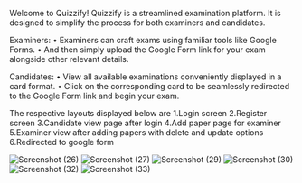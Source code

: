 Welcome to Quizzify!
Quizzify is a streamlined examination platform. It is designed to simplify the process for both examiners and candidates.


Examiners:
•	Examiners can craft exams using familiar tools like Google Forms.
•	And then simply upload the Google Form link for your exam alongside other relevant details.


Candidates:
•	View all available examinations conveniently displayed in a card format.
•	Click on the corresponding card to be seamlessly redirected to the Google Form link and begin your exam.



The respective layouts displayed below are 
1.Login screen 
2.Register screen
3.Candidate view page after login
4.Add paper page for examiner
5.Examiner view after adding papers with delete and update options
6.Redirected to google form


![Screenshot (26)](https://github.com/ManalMurshid/Quzzify_App/assets/136351098/02d6b2b5-e5fd-4542-ba54-11c0fa676bbd) 
![Screenshot (27)](https://github.com/ManalMurshid/Quzzify_App/assets/136351098/94cf1f88-d71a-4f36-8671-4db7d283824a)
![Screenshot (29)](https://github.com/ManalMurshid/Quzzify_App/assets/136351098/f41863d0-18df-46de-8be8-b61910d6a279)
![Screenshot (30)](https://github.com/ManalMurshid/Quzzify_App/assets/136351098/4cf0b2d0-6c3b-4ee3-8db8-db2afa213e61)
![Screenshot (32)](https://github.com/ManalMurshid/Quzzify_App/assets/136351098/949235ab-e7bc-4657-ba4a-5ba296b4249c)
![Screenshot (33)](https://github.com/ManalMurshid/Quzzify_App/assets/136351098/a5698931-f404-47b4-b0f6-8c63eb7b1845)
